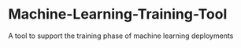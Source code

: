 # Machine-Learning-Training-Tool
A tool to support the training phase of machine learning deployments
